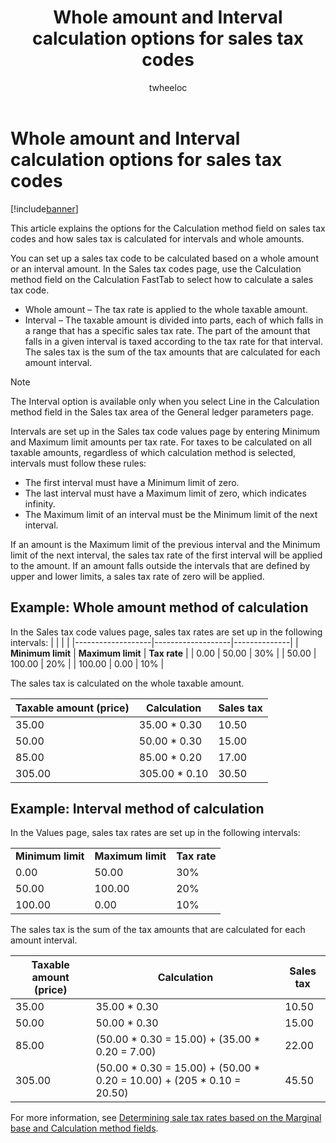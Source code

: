 ﻿---
# required metadata

title: Whole amount and Interval calculation options for sales tax codes
description: This article explains the options for the Calculation method field on sales tax codes and how sales tax is calculated for intervals and whole amounts.
author: twheeloc
manager: AnnBe
ms.date: 04/04/2017
ms.topic: article
ms.prod: 
ms.service: Dynamics365Operations
ms.technology: 

# optional metadata

ms.search.form: TaxData, TaxTable
# ROBOTS: 
audience: Application User
# ms.devlang: 
ms.reviewer: twheeloc
ms.search.scope: AX 7.0.0, Operations, Core
# ms.tgt_pltfrm: 
ms.custom: 5624
ms.assetid: 96166db4-b7ca-470b-aeb7-0a66fe0554c4
ms.search.region: Global
# ms.search.industry: 
ms.author: vstehman
ms.search.validFrom: 2016-02-28
ms.dyn365.ops.version: AX 7.0.0

---

# Whole amount and Interval calculation options for sales tax codes

[!include[banner](../includes/banner.md)]


This article explains the options for the Calculation method field on sales tax codes and how sales tax is calculated for intervals and whole amounts.

You can set up a sales tax code to be calculated based on a whole amount or an interval amount. In the Sales tax codes page, use the Calculation method field on the Calculation FastTab to select how to calculate a sales tax code.
-   Whole amount – The tax rate is applied to the whole taxable amount.
-   Interval – The taxable amount is divided into parts, each of which falls in a range that has a specific sales tax rate. The part of the amount that falls in a given interval is taxed according to the tax rate for that interval. The sales tax is the sum of the tax amounts that are calculated for each amount interval.
> [!NOTE]                                                                                                                              
> The Interval option is available only when you select Line in the Calculation method field in the Sales tax area of the General ledger parameters page. 

Intervals are set up in the Sales tax code values page by entering Minimum and Maximum limit amounts per tax rate. For taxes to be calculated on all taxable amounts, regardless of which calculation method is selected, intervals must follow these rules:
-   The first interval must have a Minimum limit of zero.
-   The last interval must have a Maximum limit of zero, which indicates infinity.
-   The Maximum limit of an interval must be the Minimum limit of the next interval.

If an amount is the Maximum limit of the previous interval and the Minimum limit of the next interval, the sales tax rate of the first interval will be applied to the amount. If an amount falls outside the intervals that are defined by upper and lower limits, a sales tax rate of zero will be applied.

## Example: Whole amount method of calculation
In the Sales tax code values page, sales tax rates are set up in the following intervals:
|                   |                   |              |
|-------------------|-------------------|--------------|
| **Minimum limit** | **Maximum limit** | **Tax rate** |
| 0.00              | 50.00             | 30%          |
| 50.00             | 100.00            | 20%          |
| 100.00            | 0.00              | 10%          |

The sales tax is calculated on the whole taxable amount.

| Taxable amount (price) | Calculation    | Sales tax |
|------------------------|----------------|-----------|
| 35.00                  | 35.00 \* 0.30  | 10.50     |
| 50.00                  | 50.00 \* 0.30  | 15.00     |
| 85.00                  | 85.00 \* 0.20  | 17.00     |
| 305.00                 | 305.00 \* 0.10 | 30.50     |

## Example: Interval method of calculation
In the Values page, sales tax rates are set up in the following intervals:

|                   |                   |              |
|-------------------|-------------------|--------------|
| **Minimum limit** | **Maximum limit** | **Tax rate** |
| 0.00              | 50.00             | 30%          |
| 50.00             | 100.00            | 20%          |
| 100.00            | 0.00              | 10%          |

The sales tax is the sum of the tax amounts that are calculated for each amount interval.

| Taxable amount (price) | Calculation                                                               | Sales tax |
|------------------------|---------------------------------------------------------------------------|-----------|
| 35.00                  | 35.00 \* 0.30                                                             | 10.50     |
| 50.00                  | 50.00 \* 0.30                                                             | 15.00     |
| 85.00                  | (50.00 \* 0.30 = 15.00) + (35.00 \* 0.20 = 7.00)                          | 22.00     |
| 305.00                 | (50.00 \* 0.30 = 15.00) + (50.00 \* 0.20 = 10.00) + (205 \* 0.10 = 20.50) | 45.50     |

 

For more information, see [Determining sale tax rates based on the Marginal base and Calculation method fields](marginal-base-field.md).




